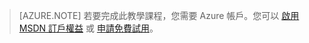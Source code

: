 ﻿> [AZURE.NOTE]
> 若要完成此教學課程，您需要 Azure 帳戶。您可以 <a href="http://azure.microsoft.com/pricing/member-offers/msdn-benefits-details/" target="_blank">啟用 MSDN 訂戶權益</a> 或 <a href="http://azure.microsoft.com/pricing/free-trial/" target="_blank">申請免費試用</a>。

<!--HONumber=45--> 
